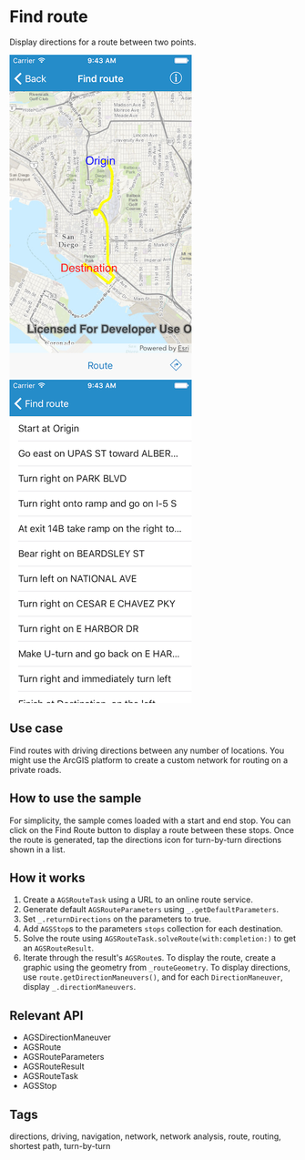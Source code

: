 # Find route

Display directions for a route between two points.

![Solved route](find-route-1.png)
![List of directions](find-route-2.png)

## Use case

Find routes with driving directions between any number of locations. You might use the ArcGIS platform to create a custom network for routing on a private roads.

## How to use the sample

For simplicity, the sample comes loaded with a start and end stop. You can click on the Find Route button to display a route between these stops. Once the route is generated, tap the directions icon for turn-by-turn directions shown in a list.

## How it works

1. Create a `AGSRouteTask` using a URL to an online route service.
2. Generate default `AGSRouteParameters` using `_.getDefaultParameters`.
3. Set `_.returnDirections` on the parameters to true.
4. Add `AGSStop`s to the parameters `stops` collection for each destination.
5. Solve the route using `AGSRouteTask.solveRoute(with:completion:)` to get an `AGSRouteResult`.
6. Iterate through the result's `AGSRoute`s. To display the route, create a graphic using the geometry from `_routeGeometry`. To display directions, use `route.getDirectionManeuvers()`, and for each `DirectionManeuver`, display `_.directionManeuvers`.

## Relevant API

*   AGSDirectionManeuver
*   AGSRoute
*   AGSRouteParameters
*   AGSRouteResult
*   AGSRouteTask
*   AGSStop

## Tags

directions, driving, navigation, network, network analysis, route, routing, shortest path, turn-by-turn
